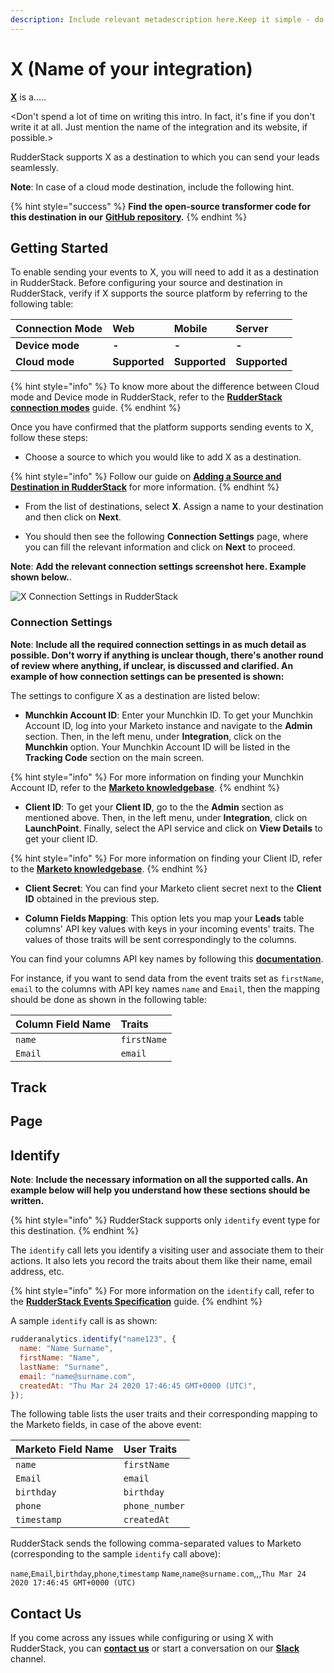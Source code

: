 ```yaml
---
description: Include relevant metadescription here.Keep it simple - do not include any semicolons.
---
```


# X (Name of your integration)

[**X**]() is a..... 

<Don't spend a lot of time on writing this intro. In fact, it's fine if you don't write it at all. Just mention the name of the integration and its website, if possible.>

RudderStack supports X as a destination to which you can send your leads seamlessly.


**Note**: In case of a cloud mode destination, include the following hint.

{% hint style="success" %}
**Find the open-source transformer code for this destination in our** [**GitHub repository**](https://github.com/rudderlabs/rudder-transformer/tree/master/v0/destinations/marketo_bulk_upload)**.**
{% endhint %}

## Getting Started

To enable sending your events to X, you will need to add it as a destination in RudderStack. Before configuring your source and destination in RudderStack, verify if X supports the source platform by referring to the following table:

| **Connection Mode** | **Web** | **Mobile** | **Server** |
| :--- | :--- | :--- | :--- |
| **Device mode** | **-** | **-** | **-** |
| **Cloud mode** | **Supported** | **Supported** | **Supported** |

{% hint style="info" %}
To know more about the difference between Cloud mode and Device mode in RudderStack, refer to the [**RudderStack connection modes**](https://docs.rudderstack.com/get-started/rudderstack-connection-modes) guide.
{% endhint %}

Once you have confirmed that the platform supports sending events to X, follow these steps:

* Choose a source to which you would like to add X as a destination.

{% hint style="info" %}
Follow our guide on [**Adding a Source and Destination in RudderStack**](https://docs.rudderstack.com/how-to-guides/adding-source-and-destination-rudderstack) for more information.
{% endhint %}

* From the list of destinations, select **X**. Assign a name to your destination and then click on **Next**.

* You should then see the following **Connection Settings** page, where you can fill the relevant information and click on **Next** to proceed.

**Note**: **Add the relevant connection settings screenshot here. Example shown below.**.

![X Connection Settings in RudderStack](../../.gitbook/assets/marketo_lead_import.png)

### Connection Settings


**Note**: **Include all the required connection settings in as much detail as possible. Don't worry if anything is unclear though, there's another round of review where anything, if unclear, is discussed and clarified. An example of how connection settings can be presented is shown:**

The settings to configure X as a destination are listed below:

* **Munchkin Account ID**: Enter your Munchkin ID. To get your Munchkin Account ID, log into your Marketo instance and navigate to the **Admin** section. Then, in the left menu, under **Integration**, click on the **Munchkin** option. Your Munchkin Account ID will be listed in the **Tracking Code** section on the main screen.

{% hint style="info" %}
For more information on finding your Munchkin Account ID, refer to the [**Marketo knowledgebase**](https://nation.marketo.com/t5/knowledgebase/how-to-find-your-munchkin-id-for-a-marketo-instance/ta-p/248432).
{% endhint %}


* **Client ID**: To get your **Client ID**, go to the the **Admin** section as mentioned above. Then, in the left menu, under **Integration**, click on **LaunchPoint**. Finally, select the API service and click on **View Details** to get your client ID.

{% hint style="info" %}
For more information on finding your Client ID, refer to the [**Marketo knowledgebase**](https://developers.marketo.com/rest-api/authentication/).
{% endhint %}

* **Client Secret**: You can find your Marketo client secret next to the **Client ID** obtained in the previous step.

* **Column Fields Mapping**: This option lets you map your **Leads** table columns' API key values with keys in your incoming events' traits. The values of those traits will be sent correspondingly to the columns.

You can find your columns API key names by following this [**documentation**](https://developers.marketo.com/rest-api/bulk-import/bulk-custom-object-import/).

For instance, if you want to send data from the event traits set as `firstName`, `email` to the columns with API key names `name` and `Email`, then the mapping should be done as shown in the following table:

| **Column Field Name** | **Traits** |
| :-------------------- | :--------- |
| `name`                | `firstName`|
| `Email`               | `email`    |


## Track

## Page

## Identify

**Note**: **Include the necessary information on all the supported calls. An example below will help you understand how these sections should be written.**

{% hint style="info" %}
RudderStack supports only `identify` event type for this destination.
{% endhint %}

The `identify` call lets you identify a visiting user and associate them to their actions. It also lets you record the traits about them like their name, email address, etc.

{% hint style="info" %}
For more information on the `identify` call, refer to the [**RudderStack Events Specification**](https://docs.rudderstack.com/rudderstack-api/api-specification/rudderstack-spec/identify) guide.
{% endhint %}

A sample `identify` call is as shown:

```javascript
rudderanalytics.identify("name123", {
  name: "Name Surname",
  firstName: "Name",
  lastName: "Surname",
  email: "name@surname.com",
  createdAt: "Thu Mar 24 2020 17:46:45 GMT+0000 (UTC)",
});
```
The following table lists the user traits and their corresponding mapping to the Marketo fields, in case of the above event:

| **Marketo Field Name**  | **User Traits**|
| :---------------------- | :------------- |
| `name`                  | `firstName`    |
| `Email`                 | `email`        |
| `birthday`              | `birthday`     |
| `phone`                 | `phone_number` |
| `timestamp`             | `createdAt`    | 

RudderStack sends the following comma-separated values to Marketo (corresponding to the sample `identify` call above):

`name`,`Email`,`birthday`,`phone`,`timestamp`
`Name`,`name@surname.com`,,,`Thu Mar 24 2020 17:46:45 GMT+0000 (UTC)`


## Contact Us

If you come across any issues while configuring or using X with RudderStack, you can [**contact us**](mailto:%20docs@rudderstack.com) or start a conversation on our [**Slack**](https://resources.rudderstack.com/join-rudderstack-slack) channel.
